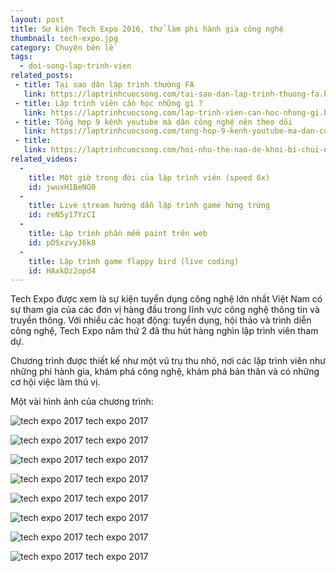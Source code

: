 ```yaml
---
layout: post
title: Sự kiện Tech Expo 2016, thử làm phi hành gia công nghệ
thumbnail: tech-expo.jpg
category: Chuyện bên lề
tags:
  - doi-song-lap-trinh-vien
related_posts:
 - title: Tại sao dân lập trình thường FA
   link: https://laptrinhcuocsong.com/tai-sao-dan-lap-trinh-thuong-fa.html
 - title: Lập trình viên cần học những gì ?
   link: https://laptrinhcuocsong.com/lap-trinh-vien-can-hoc-nhung-gi.html
 - title: Tổng hợp 9 kênh youtube mà dân công nghệ nên theo dõi
   link: https://laptrinhcuocsong.com/tong-hop-9-kenh-youtube-ma-dan-cong-nghe-nen-theo-doi.html
 - title:
   link: https://laptrinhcuocsong.com/hoi-nhu-the-nao-de-khoi-bi-chui-ngu.html
related_videos:
  - 
    title: Một giờ trong đời của lập trình viên (speed 6x)
    id: jwuxH1BeNG0
  -
    title: Live stream hướng dẫn lập trình game hứng trứng
    id: reN5y17YzCI
  -
    title: Lập trình phần mềm paint trên web
    id: pDSxzvyJ6k8
  -
    title: Lập trình game flappy bird (live coding)
    id: HAxkDz2opd4
---
```


Tech Expo được xem là sự kiện tuyển dụng công nghệ lớn nhất Việt Nam có sự tham gia của các đơn vị hàng đầu trong lĩnh vực công nghệ thông tin và truyền thông. Với nhiều các hoạt động: tuyển dụng, hội thảo và trình diễn công nghệ, Tech Expo năm thứ 2 đã thu hút hàng nghìn lập trình viên tham dự.

Chương trình được thiết kế như một vũ trụ thu nhỏ, nơi các lập trình viên như những phi hành gia, khám phá công nghệ, khám phá bản thân và có những cơ hội việc làm thú vị.


Một vài hình ảnh của chương trình:

![tech expo 2017](images/tech-expo-2016-1.jpg)
<span class="image-caption">tech expo 2017</span>

![tech expo 2017](images/tech-expo-2016-2.jpg)
<span class="image-caption">tech expo 2017</span>

![tech expo 2017](images/tech-expo-2016-3.jpg)
<span class="image-caption">tech expo 2017</span>

![tech expo 2017](images/tech-expo-2016-4.jpg)
<span class="image-caption">tech expo 2017</span>

![tech expo 2017](images/tech-expo-2016-6.jpg)
<span class="image-caption">tech expo 2017</span>

![tech expo 2017](images/tech-expo-2016-8.jpg)
<span class="image-caption">tech expo 2017</span>

![tech expo 2017](images/tech-expo-2016-10.jpg)
<span class="image-caption">tech expo 2017</span>

![tech expo 2017](images/tech-expo-2016-11.jpg)
<span class="image-caption">tech expo 2017</span>
